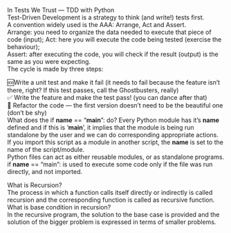 In Tests We Trust — TDD with Python  
Test-Driven Development is a strategy to think (and write!) tests first.  
A convention widely used is the AAA: Arrange, Act and Assert.  
Arrange: you need to organize the data needed to execute that piece of code (input);
Act: here you will execute the code being tested (exercise the behaviour);  
Assert: after executing the code, you will check if the result (output) is the same as you were expecting.  
The cycle is made by three steps:

🆘Write a unit test and make it fail (it needs to fail because the feature isn’t there, right? If this test passes, call the Ghostbusters, really)  
✅ Write the feature and make the test pass! (you can dance after that)  
🔵 Refactor the code — the first version doesn’t need to be the beautiful one (don’t be shy)  
What does the if **name** == “**main**”: do?
Every Python module has it’s **name** defined and if this is ‘**main**’, it implies that the module is being run standalone by the user and we can do corresponding appropriate actions.  
If you import this script as a module in another script, the **name** is set to the name of the script/module.  
Python files can act as either reusable modules, or as standalone programs.  
if **name** == “main”: is used to execute some code only if the file was run directly, and not imported.

What is Recursion?  
The process in which a function calls itself directly or indirectly is called recursion and the corresponding function is called as recursive function.  
What is base condition in recursion?  
In the recursive program, the solution to the base case is provided and the solution of the bigger problem is expressed in terms of smaller problems.
